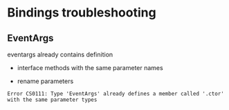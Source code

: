 # Bindings troubleshooting

## EventArgs

eventargs already contains definition

*   interface methods with the same parameter names

*   rename parameters


```
Error CS0111: Type 'EventArgs' already defines a member called '.ctor' with the same parameter types 
```    

